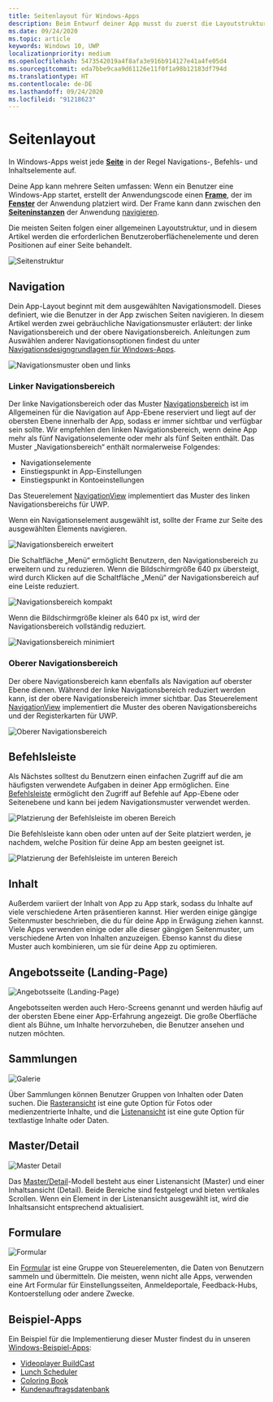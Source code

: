 ```yaml
---
title: Seitenlayout für Windows-Apps
description: Beim Entwurf deiner App musst du zuerst die Layoutstruktur berücksichtigen. In diesem Artikel wird die allgemeine Struktur von grundlegenden Seitenlayouts behandelt, einschließlich der erforderlichen Benutzeroberflächenelemente und der Positionen, an denen diese sich auf einer Seite befinden sollten. In Windows-Apps weist jede Seite in der Regel Navigations-, Befehls- und Inhaltselemente auf.
ms.date: 09/24/2020
ms.topic: article
keywords: Windows 10, UWP
localizationpriority: medium
ms.openlocfilehash: 5473542019a4f8afa3e916b914127e41a4fe05d4
ms.sourcegitcommit: eda7bbe9caa9d61126e11f0f1a98b12183df794d
ms.translationtype: HT
ms.contentlocale: de-DE
ms.lasthandoff: 09/24/2020
ms.locfileid: "91218623"
---
```

# <a name="page-layout"></a>Seitenlayout

In Windows-Apps weist jede [**Seite**](/uwp/api/Windows.UI.Xaml.Controls.Page) in der Regel Navigations-, Befehls- und Inhaltselemente auf. 

Deine App kann mehrere Seiten umfassen: Wenn ein Benutzer eine Windows-App startet, erstellt der Anwendungscode einen [**Frame**](/uwp/api/Windows.UI.Xaml.Controls.Frame), der im [**Fenster**](/uwp/api/windows.ui.xaml.window) der Anwendung platziert wird. Der Frame kann dann zwischen den [**Seiteninstanzen**](/uwp/api/Windows.UI.Xaml.Controls.Page) der Anwendung [navigieren](../basics/navigate-between-two-pages.md). 

Die meisten Seiten folgen einer allgemeinen Layoutstruktur, und in diesem Artikel werden die erforderlichen Benutzeroberflächenelemente und deren Positionen auf einer Seite behandelt. 

![Seitenstruktur](images/page-components.svg)

## <a name="navigation"></a>Navigation
Dein App-Layout beginnt mit dem ausgewählten Navigationsmodell. Dieses definiert, wie die Benutzer in der App zwischen Seiten navigieren. In diesem Artikel werden zwei gebräuchliche Navigationsmuster erläutert: der linke Navigationsbereich und der obere Navigationsbereich. Anleitungen zum Auswählen anderer Navigationsoptionen findest du unter [Navigationsdesigngrundlagen für Windows-Apps](../basics/navigation-basics.md).

![Navigationsmuster oben und links](images/top-left-nav.svg)

### <a name="left-nav"></a>Linker Navigationsbereich
Der linke Navigationsbereich oder das Muster [Navigationsbereich](../controls-and-patterns/navigationview.md) ist im Allgemeinen für die Navigation auf App-Ebene reserviert und liegt auf der obersten Ebene innerhalb der App, sodass er immer sichtbar und verfügbar sein sollte. Wir empfehlen den linken Navigationsbereich, wenn deine App mehr als fünf Navigationselemente oder mehr als fünf Seiten enthält. Das Muster „Navigationsbereich“ enthält normalerweise Folgendes:
- Navigationselemente
- Einstiegspunkt in App-Einstellungen
- Einstiegspunkt in Kontoeinstellungen

Das Steuerelement [NavigationView](/uwp/api/windows.ui.xaml.controls.navigationview) implementiert das Muster des linken Navigationsbereichs für UWP.

Wenn ein Navigationselement ausgewählt ist, sollte der Frame zur Seite des ausgewählten Elements navigieren.

![Navigationsbereich erweitert](images/navview-expanded.svg)

Die Schaltfläche „Menü“ ermöglicht Benutzern, den Navigationsbereich zu erweitern und zu reduzieren. Wenn die Bildschirmgröße 640 px übersteigt, wird durch Klicken auf die Schaltfläche „Menü“ der Navigationsbereich auf eine Leiste reduziert.

![Navigationsbereich kompakt](images/navview-compact.svg)

Wenn die Bildschirmgröße kleiner als 640 px ist, wird der Navigationsbereich vollständig reduziert.

![Navigationsbereich minimiert](images/navview-minimal.svg)

### <a name="top-nav"></a>Oberer Navigationsbereich

Der obere Navigationsbereich kann ebenfalls als Navigation auf oberster Ebene dienen. Während der linke Navigationsbereich reduziert werden kann, ist der obere Navigationsbereich immer sichtbar. Das Steuerelement [NavigationView](../controls-and-patterns/navigationview.md) implementiert die Muster des oberen Navigationsbereichs und der Registerkarten für UWP.

![Oberer Navigationsbereich](images/pivot-large.svg)

## <a name="command-bar"></a>Befehlsleiste

Als Nächstes solltest du Benutzern einen einfachen Zugriff auf die am häufigsten verwendete Aufgaben in deiner App ermöglichen. Eine [Befehlsleiste](../controls-and-patterns/app-bars.md) ermöglicht den Zugriff auf Befehle auf App-Ebene oder Seitenebene und kann bei jedem Navigationsmuster verwendet werden.

![Platzierung der Befehlsleiste im oberen Bereich ](images/app-bar-desktop.svg)

Die Befehlsleiste kann oben oder unten auf der Seite platziert werden, je nachdem, welche Position für deine App am besten geeignet ist.

![Platzierung der Befehlsleiste im unteren Bereich](images/app-bar-mobile.svg)

## <a name="content"></a>Inhalt

Außerdem variiert der Inhalt von App zu App stark, sodass du Inhalte auf viele verschiedene Arten präsentieren kannst. Hier werden einige gängige Seitenmuster beschrieben, die du für deine App in Erwägung ziehen kannst. Viele Apps verwenden einige oder alle dieser gängigen Seitenmuster, um verschiedene Arten von Inhalten anzuzeigen. Ebenso kannst du diese Muster auch kombinieren, um sie für deine App zu optimieren.

## <a name="landing"></a>Angebotsseite (Landing-Page)

![Angebotsseite (Landing-Page)](images/hero-screen.svg)

Angebotsseiten werden auch Hero-Screens genannt und werden häufig auf der obersten Ebene einer App-Erfahrung angezeigt. Die große Oberfläche dient als Bühne, um Inhalte hervorzuheben, die Benutzer ansehen und nutzen möchten.

## <a name="collections"></a>Sammlungen

![Galerie](images/gridview.svg)

Über Sammlungen können Benutzer Gruppen von Inhalten oder Daten suchen. Die [Rasteransicht](../controls-and-patterns/item-templates-gridview.md) ist eine gute Option für Fotos oder medienzentrierte Inhalte, und die [Listenansicht](../controls-and-patterns/item-templates-listview.md) ist eine gute Option für textlastige Inhalte oder Daten.

## <a name="masterdetail"></a>Master/Detail

![Master Detail](images/master-detail.svg)

Das [Master/Detail](../controls-and-patterns/master-details.md)-Modell besteht aus einer Listenansicht (Master) und einer Inhaltsansicht (Detail). Beide Bereiche sind festgelegt und bieten vertikales Scrollen. Wenn ein Element in der Listenansicht ausgewählt ist, wird die Inhaltsansicht entsprechend aktualisiert. 

## <a name="forms"></a>Formulare
![Formular](images/form.svg)

Ein [Formular](../controls-and-patterns/forms.md) ist eine Gruppe von Steuerelementen, die Daten von Benutzern sammeln und übermitteln. Die meisten, wenn nicht alle Apps, verwenden eine Art Formular für Einstellungsseiten, Anmeldeportale, Feedback-Hubs, Kontoerstellung oder andere Zwecke. 

## <a name="sample-apps"></a>Beispiel-Apps
Ein Beispiel für die Implementierung dieser Muster findest du in unseren [Windows-Beispiel-Apps](https://developer.microsoft.com/windows/samples):
- [Videoplayer BuildCast](https://github.com/Microsoft/BuildCast)
- [Lunch Scheduler](https://github.com/Microsoft/Windows-appsample-lunch-scheduler)
- [Coloring Book](https://github.com/Microsoft/Windows-appsample-coloringbook)
- [Kundenauftragsdatenbank](https://github.com/Microsoft/Windows-appsample-customers-orders-database)
